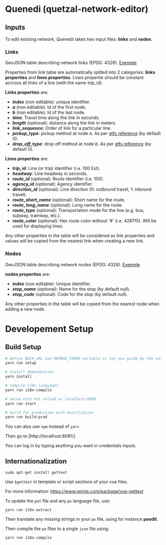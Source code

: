 # Quenedi (quetzal-network-editor)

## Inputs 

To edit existing network, Quenedi takes two input files: **links** and **nodes**.

### Links

GeoJSON table describing network links (EPSG: 4326). [Exemple](static/links_exemple.geojson)

Properties from link table are automatically splited into 2 categories: **links properties** and **lines properties**. Lines propertie should be constant accross all links of a line (with the same *trip_id*).

**Links properties** are:
- ***index*** (non editable): unique identifier.
- ***a*** (non editable): Id of the first node.
- ***b*** (non editable): Id of the last node.
- ***time***: Travel time along the link in seconds.
- ***length*** (optional): distance along the link in meters.
- ***link_sequence***: Order of link for a particular line.
- ***pickup_type***: pickup method at node *a*. As per [gtfs reference](https://developers.google.com/transit/gtfs/reference) (by default 0).
- ***drop_off_type***: drop off method at node *b*. As per [gtfs reference](https://developers.google.com/transit/gtfs/reference) (by default 0).

**Lines properties** are:
- ***trip_id***: Line (or trip) identifier (i.e. 100 Est).
- ***headway***: Line headway in seconds.
- ***route_id*** (optional): Route identifier (i.e. 100).
- ***agency_id*** (optional): Agency identifier.
- ***direction_id*** (optional): Line direction (0: outbound travel, 1: inbound travel).
- ***route_short_name*** (optional): Short name for the route.
- ***route_long_name*** (optional): Long name for the route.
- ***route_type*** (optional): Transportation mode for the line (e.g. bus, subway, tramway, etc.).
- ***route_color*** (optional): Hex route color without '#' (i.e. 4287f5). Will be used for displaying lines.

Any other properties in the table will be considered as link properties and values will be copied from the nearest link when creating a new link.

### Nodes

GeoJSON table describing network nodes (EPSG: 4326). [Exemple](static/nodes_exemple.geojson)

**nodes properties** are:
- ***index*** (non editable): Unique identifier.
- ***stop_name*** (optional): Name for the stop (by default *null*).
- ***stop_code*** (optional): Code for the stop (by default *null*).

Any other properties in the table will be copied from the nearest node when adding a new node.

# Developement Setup 

## Build Setup

```sh
# define BACK_URL and MAPBOX_TOKEN variable or let you guide by the setup
yarn run setup

# install dependencies
yarn install

# compile i18n languages
yarn run i18n-compile

# serve with hot reload at localhost:8080
yarn run start

# build for production with minification
yarn run build:prod
```

You can also use `npm` instead of `yarn`

Then go to [http://localhost:8081/].

You can log in by typing anything you want in credentials inputs.

## Internationalization

```
sudo apt-get install gettext
```

Use `$gettext` in template or script sections of your vue files.

For more information: https://www.npmjs.com/package/vue-gettext

To update the `pot` file and any `po` language file, use:
```
yarn run i18n-extract
```

Then translate any missing strings in your `po` file, using for instance **poedit**.

Then compile the `po` files to a single `json` file using:
```
yarn run i18n-compile
```
